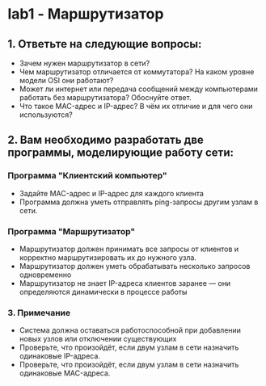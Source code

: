 # lab1 - Маршрутизатор

## 1. Ответьте на следующие вопросы:
- Зачем нужен маршрутизатор в сети?
- Чем маршрутизатор отличается от коммутатора? На каком уровне модели OSI они работают?
- Может ли интернет или передача сообщений между компьютерами работать без маршрутизатора? Обоснуйте ответ.
- Что такое MAC-адрес и IP-адрес? В чём их отличие и для чего они используются?
## 2. Вам необходимо разработать две программы, моделирующие работу сети:
### Программа "Клиентский компьютер"
- Задайте MAC-адрес и IP-адрес для каждого клиента
- Программа должна уметь отправлять ping-запросы другим узлам в сети.
### Программа "Маршрутизатор"
- Маршрутизатор должен принимать все запросы от клиентов и корректно маршрутизировать их до нужного узла.
- Маршрутизатор должен уметь обрабатывать несколько запросов одновременно
- Маршрутизатор не знает IP-адреса клиентов заранее — они определяются динамически в процессе работы
### 3. Примечание
- Система должна оставаться работоспособной при добавлении новых узлов или отключении существующих
- Проверьте, что произойдёт, если двум узлам в сети назначить одинаковые IP-адреса.
- Проверьте, что произойдёт, если двум узлам в сети назначить одинаковые MAC-адреса.
